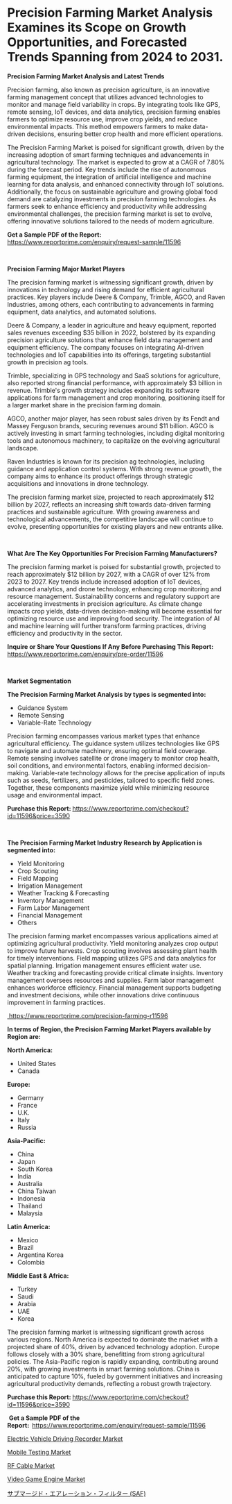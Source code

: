 <p><h1>Precision Farming Market Analysis Examines its Scope on Growth Opportunities, and Forecasted Trends Spanning from 2024 to 2031.</h1></p><p><strong>Precision Farming Market Analysis and Latest Trends</strong></p>
<p><p>Precision farming, also known as precision agriculture, is an innovative farming management concept that utilizes advanced technologies to monitor and manage field variability in crops. By integrating tools like GPS, remote sensing, IoT devices, and data analytics, precision farming enables farmers to optimize resource use, improve crop yields, and reduce environmental impacts. This method empowers farmers to make data-driven decisions, ensuring better crop health and more efficient operations.</p><p>The Precision Farming Market is poised for significant growth, driven by the increasing adoption of smart farming techniques and advancements in agricultural technology. The market is expected to grow at a CAGR of 7.80% during the forecast period. Key trends include the rise of autonomous farming equipment, the integration of artificial intelligence and machine learning for data analysis, and enhanced connectivity through IoT solutions. Additionally, the focus on sustainable agriculture and growing global food demand are catalyzing investments in precision farming technologies. As farmers seek to enhance efficiency and productivity while addressing environmental challenges, the precision farming market is set to evolve, offering innovative solutions tailored to the needs of modern agriculture.</p></p>
<p><strong>Get a Sample PDF of the Report:&nbsp;</strong> <a href="https://www.reportprime.com/enquiry/request-sample/11596">https://www.reportprime.com/enquiry/request-sample/11596</a></p>
<p>&nbsp;</p>
<p><strong>Precision Farming Major Market Players</strong></p>
<p><p>The precision farming market is witnessing significant growth, driven by innovations in technology and rising demand for efficient agricultural practices. Key players include Deere & Company, Trimble, AGCO, and Raven Industries, among others, each contributing to advancements in farming equipment, data analytics, and automated solutions.</p><p>Deere & Company, a leader in agriculture and heavy equipment, reported sales revenues exceeding $35 billion in 2022, bolstered by its expanding precision agriculture solutions that enhance field data management and equipment efficiency. The company focuses on integrating AI-driven technologies and IoT capabilities into its offerings, targeting substantial growth in precision ag tools.</p><p>Trimble, specializing in GPS technology and SaaS solutions for agriculture, also reported strong financial performance, with approximately $3 billion in revenue. Trimble's growth strategy includes expanding its software applications for farm management and crop monitoring, positioning itself for a larger market share in the precision farming domain.</p><p>AGCO, another major player, has seen robust sales driven by its Fendt and Massey Ferguson brands, securing revenues around $11 billion. AGCO is actively investing in smart farming technologies, including digital monitoring tools and autonomous machinery, to capitalize on the evolving agricultural landscape.</p><p>Raven Industries is known for its precision ag technologies, including guidance and application control systems. With strong revenue growth, the company aims to enhance its product offerings through strategic acquisitions and innovations in drone technology.</p><p>The precision farming market size, projected to reach approximately $12 billion by 2027, reflects an increasing shift towards data-driven farming practices and sustainable agriculture. With growing awareness and technological advancements, the competitive landscape will continue to evolve, presenting opportunities for existing players and new entrants alike.</p></p>
<p>&nbsp;</p>
<p><strong>What Are The Key Opportunities For Precision Farming Manufacturers?</strong></p>
<p><p>The precision farming market is poised for substantial growth, projected to reach approximately $12 billion by 2027, with a CAGR of over 12% from 2023 to 2027. Key trends include increased adoption of IoT devices, advanced analytics, and drone technology, enhancing crop monitoring and resource management. Sustainability concerns and regulatory support are accelerating investments in precision agriculture. As climate change impacts crop yields, data-driven decision-making will become essential for optimizing resource use and improving food security. The integration of AI and machine learning will further transform farming practices, driving efficiency and productivity in the sector.</p></p>
<p><strong>Inquire or Share Your Questions If Any Before Purchasing This Report:</strong> <a href="https://www.reportprime.com/enquiry/pre-order/11596">https://www.reportprime.com/enquiry/pre-order/11596</a></p>
<p>&nbsp;</p>
<p><strong>Market Segmentation</strong></p>
<p><strong>The Precision Farming Market Analysis by types is segmented into:</strong></p>
<p><ul><li>Guidance System</li><li>Remote Sensing</li><li>Variable-Rate Technology</li></ul></p>
<p><p>Precision farming encompasses various market types that enhance agricultural efficiency. The guidance system utilizes technologies like GPS to navigate and automate machinery, ensuring optimal field coverage. Remote sensing involves satellite or drone imagery to monitor crop health, soil conditions, and environmental factors, enabling informed decision-making. Variable-rate technology allows for the precise application of inputs such as seeds, fertilizers, and pesticides, tailored to specific field zones. Together, these components maximize yield while minimizing resource usage and environmental impact.</p></p>
<p><strong>Purchase this Report:&nbsp;</strong><a href="https://www.reportprime.com/checkout?id=11596&price=3590">https://www.reportprime.com/checkout?id=11596&price=3590</a></p>
<p>&nbsp;</p>
<p><strong>The Precision Farming Market Industry Research by Application is segmented into:</strong></p>
<p><ul><li>Yield Monitoring</li><li>Crop Scouting</li><li>Field Mapping</li><li>Irrigation Management</li><li>Weather Tracking & Forecasting</li><li>Inventory Management</li><li>Farm Labor Management</li><li>Financial Management</li><li>Others</li></ul></p>
<p><p>The precision farming market encompasses various applications aimed at optimizing agricultural productivity. Yield monitoring analyzes crop output to improve future harvests. Crop scouting involves assessing plant health for timely interventions. Field mapping utilizes GPS and data analytics for spatial planning. Irrigation management ensures efficient water use. Weather tracking and forecasting provide critical climate insights. Inventory management oversees resources and supplies. Farm labor management enhances workforce efficiency. Financial management supports budgeting and investment decisions, while other innovations drive continuous improvement in farming practices.</p></p>
<p><a href="https://www.reportprime.com/precision-farming-r11596">&nbsp;https://www.reportprime.com/precision-farming-r11596</a></p>
<p><strong>In terms of Region, the Precision Farming Market Players available by Region are:</strong></p>
<p>
    <p> <strong> North America: </strong>
        <ul>
            <li>United States</li>
            <li>Canada</li>
        </ul>
        </p> 
    <p> <strong> Europe: </strong>
        <ul>
            <li>Germany</li>
            <li>France</li>
            <li>U.K.</li>
            <li>Italy</li>
            <li>Russia</li>
        </ul>
        </p> 
    <p> <strong> Asia-Pacific: </strong>
        <ul>
            <li>China</li>
            <li>Japan</li>
            <li>South Korea</li>
            <li>India</li>
            <li>Australia</li>
            <li>China Taiwan</li>
            <li>Indonesia</li>
            <li>Thailand</li>
            <li>Malaysia</li>
        </ul>
        </p> 
    <p> <strong> Latin America: </strong>
        <ul>
            <li>Mexico</li>
            <li>Brazil</li>
            <li>Argentina Korea</li>
            <li>Colombia</li>
        </ul>
        </p> 
    <p> <strong> Middle East & Africa: </strong>
        <ul>
            <li>Turkey</li>
            <li>Saudi</li>
            <li>Arabia</li>
            <li>UAE</li>
            <li>Korea</li>
        </ul>
    </p>
    </p>
<p><p>The precision farming market is witnessing significant growth across various regions. North America is expected to dominate the market with a projected share of 40%, driven by advanced technology adoption. Europe follows closely with a 30% share, benefitting from strong agricultural policies. The Asia-Pacific region is rapidly expanding, contributing around 20%, with growing investments in smart farming solutions. China is anticipated to capture 10%, fueled by government initiatives and increasing agricultural productivity demands, reflecting a robust growth trajectory.</p></p>
<p><strong>Purchase this Report: </strong><a href="https://www.reportprime.com/checkout?id=11596&price=3590">https://www.reportprime.com/checkout?id=11596&price=3590</a></p>
<p>&nbsp;<strong>Get a Sample PDF of the Report:&nbsp;&nbsp;</strong><a href="https://www.reportprime.com/enquiry/request-sample/11596">https://www.reportprime.com/enquiry/request-sample/11596</a></p>
<p><strong></strong></p>
<p><p><a href="https://issuu.com/reportprime-2/docs/electric-vehicle-driving-recorder-m_65bf20417700f6">Electric Vehicle Driving Recorder Market</a></p><p><a href="https://github.com/AnnDiaz698/Market-Research-Report-List-1/blob/main/mobile-testing-market.md">Mobile Testing Market</a></p><p><a href="https://medium.com/@kaitlynkristyfj13/the-rf-cable-market-industry-provides-a-comprehensive-and-current-analysis-of-the-sector-edae283a0961">RF Cable Market</a></p><p><a href="https://github.com/NargisHussain75/Market-Research-Report-List-1/blob/main/video-game-engine-market.md">Video Game Engine Market</a></p><p><a href="https://medium.com/@beaumontdavv7mp/submerged-aerated-filters-saf-market-%E3%81%AE%E3%82%B0%E3%83%AD%E3%83%BC%E3%83%90%E3%83%AB%E5%B8%82%E5%A0%B4%E6%A6%82%E8%A6%81%E3%81%AF-%E4%B8%96%E7%95%8C%E3%81%8A%E3%82%88%E3%81%B3%E4%B8%BB%E8%A6%81%E5%B8%82%E5%A0%B4%E3%81%AB%E3%81%8A%E3%81%91%E3%82%8B%E6%A5%AD%E7%95%8C%E3%81%AB%E5%BD%B1%E9%9F%BF%E3%82%92%E4%B8%8E%E3%81%88%E3%82%8B%E4%B8%BB%E8%A6%81%E3%81%AA%E3%83%88%E3%83%AC%E3%83%B3%E3%83%89%E3%81%AB%E3%81%A4%E3%81%84%E3%81%A6-%E7%8B%AC%E8%87%AA%E3%81%AE%E8%A6%96%E7%82%B9%E3%82%92%E6%8F%90%E4%BE%9B%E3%81%97%E3%81%BE%E3%81%99-5647841f3691">サブマージド・エアレーション・フィルター (SAF)</a></p></p>